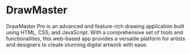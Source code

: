 # DrawMaster
DrawMaster Pro is an advanced and feature-rich drawing application built using HTML, CSS, and JavaScript. With a comprehensive set of tools and functionalities, this web-based app provides a versatile platform for artists and designers to create stunning digital artwork with ease.
